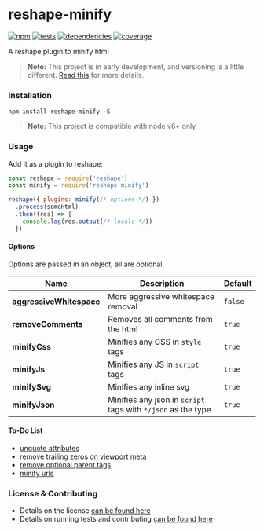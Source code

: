 # reshape-minify

[![npm](https://img.shields.io/npm/v/reshape-minify.svg?style=flat-square)](https://npmjs.com/package/reshape-minify)
[![tests](https://img.shields.io/travis/reshape/reshape-minify.svg?style=flat-square)](https://travis-ci.org/reshape/reshape-minify?branch=master)
[![dependencies](https://img.shields.io/david/reshape/reshape-minify.svg?style=flat-square)](https://david-dm.org/reshape/reshape-minify)
[![coverage](https://img.shields.io/coveralls/reshape/reshape-minify.svg?style=flat-square)](https://coveralls.io/r/reshape/reshape-minify?branch=master)

A reshape plugin to minify html

> **Note:** This project is in early development, and versioning is a little different. [Read this](http://markup.im/#q4_cRZ1Q) for more details.

### Installation

`npm install reshape-minify -S`

> **Note:** This project is compatible with node v6+ only

### Usage

Add it as a plugin to reshape:

```js
const reshape = require('reshape')
const minify = require('reshape-minify')

reshape({ plugins: minify(/* options */) })
  .process(someHtml)
  .then((res) => {
    console.log(res.output(/* locals */))
  })
```

#### Options

Options are passed in an object, all are optional.

| Name | Description | Default |
| ---- | ----------- | ------- |
| **aggressiveWhitespace** | More aggressive whitespace removal | `false` |
| **removeComments** | Removes all comments from the html | `true` |
| **minifyCss** | Minifies any CSS in `style` tags | `true` |
| **minifyJs** | Minifies any JS in `script` tags | `true` |
| **minifySvg** | Minifies any inline svg | `true` |
| **minifyJson** | Minifies any json in `script` tags with `*/json` as the type | `true` |

#### To-Do List

- [unquote attributes](https://github.com/kangax/html-minifier/blob/gh-pages/src/htmlminifier.js#L106)
- [remove trailing zeros on viewport meta]((https://github.com/kangax/html-minifier/blob/gh-pages/src/htmlminifier.js#L301))
- [remove optional parent tags]((https://github.com/kangax/html-minifier/blob/gh-pages/src/htmlminifier.js#L369))
- [minify urls](https://github.com/stevenvachon/relateurl)

### License & Contributing

- Details on the license [can be found here](LICENSE.md)
- Details on running tests and contributing [can be found here](contributing.md)
